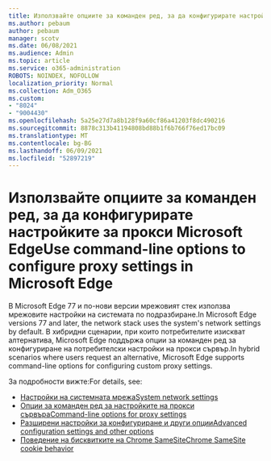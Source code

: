 ```yaml
---
title: Използвайте опциите за команден ред, за да конфигурирате настройките за прокси Microsoft Edge
ms.author: pebaum
author: pebaum
manager: scotv
ms.date: 06/08/2021
ms.audience: Admin
ms.topic: article
ms.service: o365-administration
ROBOTS: NOINDEX, NOFOLLOW
localization_priority: Normal
ms.collection: Adm_O365
ms.custom:
- "8024"
- "9004430"
ms.openlocfilehash: 5a25e27d7a8b128f9a60cf86a41203f8dc490216
ms.sourcegitcommit: 8878c313b41194808bd88b1f6b766f76ed17bc09
ms.translationtype: MT
ms.contentlocale: bg-BG
ms.lasthandoff: 06/09/2021
ms.locfileid: "52897219"
---
```

# <a name="use-command-line-options-to-configure-proxy-settings-in-microsoft-edge"></a><span data-ttu-id="47d8a-102">Използвайте опциите за команден ред, за да конфигурирате настройките за прокси Microsoft Edge</span><span class="sxs-lookup"><span data-stu-id="47d8a-102">Use command-line options to configure proxy settings in Microsoft Edge</span></span>

<span data-ttu-id="47d8a-103">В Microsoft Edge 77 и по-нови версии мрежовият стек използва мрежовите настройки на системата по подразбиране.</span><span class="sxs-lookup"><span data-stu-id="47d8a-103">In Microsoft Edge versions 77 and later, the network stack uses the system's network settings by default.</span></span> <span data-ttu-id="47d8a-104">В хибридни сценарии, при които потребителите изискват алтернатива, Microsoft Edge поддържа опции за команден ред за конфигуриране на потребителски настройки на прокси сървър.</span><span class="sxs-lookup"><span data-stu-id="47d8a-104">In hybrid scenarios where users request an alternative, Microsoft Edge supports command-line options for configuring custom proxy settings.</span></span> 

<span data-ttu-id="47d8a-105">За подробности вижте:</span><span class="sxs-lookup"><span data-stu-id="47d8a-105">For details, see:</span></span>

- [<span data-ttu-id="47d8a-106">Настройки на системната мрежа</span><span class="sxs-lookup"><span data-stu-id="47d8a-106">System network settings</span></span>](/deployedge/edge-learnmore-cmdline-options-proxy-settings#system-network-settings)
- [<span data-ttu-id="47d8a-107">Опции за команден ред за настройките на прокси сървъра</span><span class="sxs-lookup"><span data-stu-id="47d8a-107">Command-line options for proxy settings</span></span>](/deployedge/edge-learnmore-cmdline-options-proxy-settings#system-network-settings)
- [<span data-ttu-id="47d8a-108">Разширени настройки за конфигуриране и други опции</span><span class="sxs-lookup"><span data-stu-id="47d8a-108">Advanced configuration settings and other options</span></span>](https://go.microsoft.com/fwlink/?linkid=2134293)
- [<span data-ttu-id="47d8a-109">Поведение на бисквитките на Chrome SameSite</span><span class="sxs-lookup"><span data-stu-id="47d8a-109">Chrome SameSite cookie behavior</span></span>](/office365/troubleshoot/miscellaneous/chrome-behavior-affects-applications)
